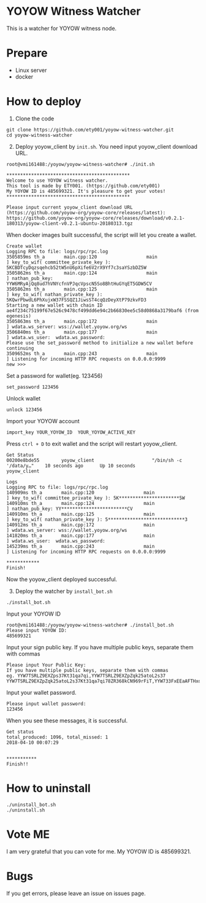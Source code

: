 # YOYOW Witness Watcher

This is a watcher for YOYOW witness node.

# Prepare
* Linux server
* docker

# How to deploy

1. Clone the code

```
git clone https://github.com/ety001/yoyow-witness-watcher.git
cd yoyow-witness-watcher
```

2. Deploy yoyow_client by `init.sh`. You need input yoyow_client download URL.

```
root@vmi161488:/yoyow/yoyow-witness-watcher# ./init.sh 

*********************************************
Welcome to use YOYOW witness watcher.
This tool is made by ETY001. (https://github.com/ety001)
My YOYOW ID is 485699321. It's pleasure to get your votes!
*********************************************

Please input current yoyow_client download URL (https://github.com/yoyow-org/yoyow-core/releases/latest):
https://github.com/yoyow-org/yoyow-core/releases/download/v0.2.1-180313/yoyow-client-v0.2.1-ubuntu-20180313.tgz
```

When docker images built successful, the script will let you create a wallet.

```
Create wallet
Logging RPC to file: logs/rpc/rpc.log
3505859ms th_a       main.cpp:120                  main                 ] key_to_wif( committee_private_key ): 5KCBDTcyDqzsqehcb52tW5nU6pXife6V2rX9Yf7c3saYSzbDZ5W 
3505862ms th_a       main.cpp:124                  main                 ] nathan_pub_key: YYW6MRyAjQq8ud7hVNYcfnVPJqcVpscN5So8BhtHuGYqET5GDW5CV 
3505862ms th_a       main.cpp:125                  main                 ] key_to_wif( nathan_private_key ): 5KQwrPbwdL6PhXujxW37FSSQZ1JiwsST4cqQzDeyXtP79zkvFD3 
Starting a new wallet with chain ID ae4f234c75199f67e526c9478cf499dd6e94c2b66830ee5c58d0868a3179baf6 (from egenesis)
3505863ms th_a       main.cpp:172                  main                 ] wdata.ws_server: wss://wallet.yoyow.org/ws 
3506840ms th_a       main.cpp:177                  main                 ] wdata.ws_user:  wdata.ws_password:  
Please use the set_password method to initialize a new wallet before continuing
3509652ms th_a       main.cpp:243                  main                 ] Listening for incoming HTTP RPC requests on 0.0.0.0:9999
new >>> 
```

Set a password for wallet(eg. 123456)

```
set_password 123456
```

Unlock wallet

```
unlock 123456
```

Import your YOYOW account

```
import_key YOUR_YOYOW_ID  YOUR_YOYOW_ACTIVE_KEY
```

Press `ctrl + D` to exit wallet and the script will restart yoyow_client.

```
Get Status
00200e8bde55        yoyow_client                     "/bin/sh -c '/data/y…"    10 seconds ago      Up 10 seconds                                                  yoyow_client

Logs
Logging RPC to file: logs/rpc/rpc.log
140909ms th_a       main.cpp:120                  main                 ] key_to_wif( committee_private_key ): 5K**********************5W 
140910ms th_a       main.cpp:124                  main                 ] nathan_pub_key: YY************************CV 
140910ms th_a       main.cpp:125                  main                 ] key_to_wif( nathan_private_key ): 5****************************3 
140912ms th_a       main.cpp:172                  main                 ] wdata.ws_server: wss://wallet.yoyow.org/ws 
141820ms th_a       main.cpp:177                  main                 ] wdata.ws_user:  wdata.ws_password:  
145239ms th_a       main.cpp:243                  main                 ] Listening for incoming HTTP RPC requests on 0.0.0.0:9999

************
Finish!
```

Now the yoyow_client deployed successful.

3. Deploy the watcher by `install_bot.sh`

```
./install_bot.sh
```

Input your YOYOW ID

```
root@vmi161488:/yoyow/yoyow-witness-watcher# ./install_bot.sh 
Please input YOYOW ID:
485699321
```

Input your sign public key. If you have multiple public keys, separate them with commas

```
Please input Your Public Key:
If you have multiple public keys, separate them with commas
eg. YYW7TSRLZ9EXZps37Kt31qa7qi,YYW7TSRLZ9EXZpZqk25atoL2s37
YYW7TSRLZ9EXZpZqk25atoL2s37Kt31qa7qi78ZR368kCN969rFiT,YYW733FxEEaAFTHxdTJdowZyQzJ3JnPocsVmdq4aSsm1gSd1VkYDC
```

Input your wallet password.

```
Please input wallet password:
123456
```

When you see these messages, it is successful.

```
Get status
total_produced: 1096, total_missed: 1
2018-04-10 00:07:29


***********
Finish!!
```

# How to uninstall

```
./uninstall_bot.sh
./uninstall.sh
```

# Vote ME

I am very grateful that you can vote for me. My YOYOW ID is 485699321.

# Bugs

If you get errors, please leave an issue on issues page.
